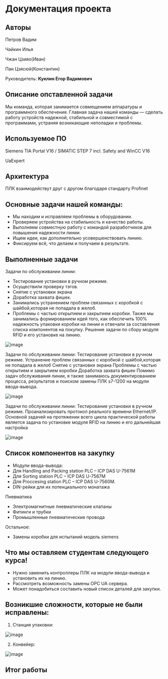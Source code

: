 # Документация проекта
## Авторы
Петров Вадим

Чайкин Илья

Чжан Цзияо(Иван)

Пан Цзясюй(Константин)

Руководитель: **Куклин Егор Вадимович**

## Описание опставленной задачи
Мы команда, которая занимается совмещением аппаратуры и программного обеспечения. Главная задача нашей команды — сделать работу устройств надежной, стабильной и совместимой с программами, устраняя возникающие неполадки и проблемы.

## Используемое ПО
Siemens TIA Portal V16 / SIMATIC STEP 7 incl. Safety and WinCC V16  

UaExpert

## Архитектура
ПЛК взаимодействут друг с другом благодаря стандарту Profinet 

## Основные задачи нашей команды:
* Мы находим и исправляем проблемы в оборудовании.
* Проверяем устройства на стабильность и качество работы.
* Выполняем совместную работу с командой разработчиков для повышения надежности линии.
* Ищем идеи, как дополнительно усовершенствовать линию.
* Фиксируем всё, что делаем и получаем в результате.

## Выполненные задачи
Задачи по обслуживании линии:
* Тестирование установки в  ручном режиме.
* Осуществили проверку тэгов.
* Снятие с установки экрана
* Доработка захвата фишек.
* Занимались устранением проблем связанных  с коробкой с шайбой,которая не попадала в желоб.
* Проблемы с частью открытием и закрытием коробки.
Также мы занимались формированием идей того, как обеспечить 100% надежность упаковки коробки на линии и отвечали за составления списка компонентов на покупку.
Решение задачи по сбору модуля RFID и его установке на линию. 

![image](https://github.com/user-attachments/assets/54b70992-08bc-40f2-b56a-f753c63754ba)


Задачи по обслуживании линии:
Тестирование установки в  ручном режиме.
Устранение проблем связанных  с коробкой с шайбой,которая не попадала в желоб
Снятие с установки экрана
Проблемы с частью открытием и закрытием коробки
Доработка захвата фишек
Помимо задач обслуживания линии, я также занимаюсь документированием процесса, результатов и поиском замены ПЛК s7-1200 на модули ввода-вывода.




![image](https://github.com/user-attachments/assets/1af6d73b-b7f7-416d-a668-f68a07459118)



Задачи по обслуживании линии:
Тестирование установки в  ручном режиме.
Проанализировать протокол реального времени Ethernet/IP. 
Основной задачей на протяжении всего цикла практической работы является задача по установке модуля RFID на линию и его дальнейшая настройка

![image](https://github.com/user-attachments/assets/93c434e2-fa2f-4849-9cd3-4caa3c1f361b)


## Список компонентов на закупку
* Модули ввода-вывода:
* Для Handling and Packing station PLC –  ICP DAS U-7561M
* Для Sorting station PLC – ICP DAS U-7567M
* Для Proccesing station PLC – ICP DAS U-7560M.
* DIN-рейки для их потенциального монатажа

Пневматика

* Электромагнитные пневматические клапаны 
* Фитинги и трубки
* Промышленные пневматические провода

Остальное:
* Замены коробки для испытаний модель siemens


## Что  мы оставляем студентам следующего курса!
* Нужно заменить контроллеры ПЛК на модули ввода-вывода и установить их на линию.
* Рассмотреть возможность замены OPC UA сервера.
* Может понадобиться составить новый список деталей для закупки.


## Возникшие сложности, которые не были исправлены:

1. Станция упаковки:

![image](https://github.com/user-attachments/assets/fa8d52de-d188-4816-a5e2-82cd28327f81)

2. Конвейер:

![image](https://github.com/user-attachments/assets/2dc79251-760e-4314-9679-96f86111fe8b)



## Итог работы

